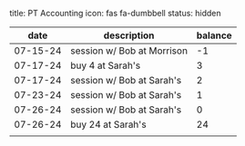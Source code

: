 title: PT Accounting
icon: fas fa-dumbbell
status: hidden

| date     | description                | balance |
| -------- | -------------------------- | ------- |
| 07-15-24 | session w/ Bob at Morrison | -1      |
| 07-17-24 | buy 4 at Sarah's           | 3       |
| 07-17-24 | session w/ Bob at Sarah's  | 2       |
| 07-23-24 | session w/ Bob at Sarah's  | 1       |
| 07-26-24 | session w/ Bob at Sarah's  | 0       |
| 07-26-24 | buy 24 at Sarah's          | 24      |
|          |                            |         |